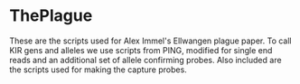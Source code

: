 # ThePlague
These are the scripts used for Alex Immel's Ellwangen plague paper. To call KIR gens and alleles we use scripts from PING, modified for single end reads and an additional set of allele confirming probes. Also included are the scripts used for making the capture probes.
